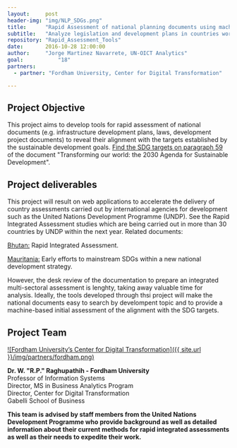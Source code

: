 ```yaml
---
layout:     post
header-img: "img/NLP_SDGs.png"
title:      "Rapid Assessment of national planning documents using machine-based text analysis"
subtitle:   "Analyze legislation and development plans in countries worldwide to reveal their alignment with the SDG targets."
repository: "Rapid_Assessment_Tools"
date:       2016-10-28 12:00:00
author:     "Jorge Martinez Navarrete, UN-OICT Analytics"
goal:		    "18"
partners:   
  - partner: "Fordham University, Center for Digital Transformation"

---
```

Project Objective
--------------

This project aims to develop tools for rapid assessment of national documents (e.g. infrastructure development plans, laws,  development project documents) to reveal their alignment with the targets established by the sustainable development goals. [Find the SDG targets on paragraph 59](https://sustainabledevelopment.un.org/post2015/transformingourworld) of the document "Transforming our world: the 2030 Agenda for Sustainable Development".

Project deliverables
------------

This project will result on web applications to accelerate the delivery of country assessments carried out by international agencies for development such as the United Nations Development Programme (UNDP). See the Rapid Integrated Assessment studies which are being carried out in more than 30 countries by UNDP within the next year. Related documents:

[Bhutan:](https://undg.org/wp-content/uploads/2016/06/RIA_Bhutan_Key_Observations-18.12.2015.pdf) Rapid Integrated Assessment.

[Mauritania:](https://undg.org/main/undg_document/mauritania-demonstrating-early-efforts-to-mainstream-sdgs-within-a-new-nat/) Early efforts to mainstream SDGs within a new national development strategy.

However, the desk review of the documentation to prepare an integrated multi-sectoral assessment is lenghty, taking away valuable time for analysis. Ideally, the tools developed through thsi project will make the national documents easy to search by develompent topic and to provide a machine-based initial assessment of the alignment with the SDG targets.

Project Team
------------
[![Fordham University’s Center for Digital Transformation]({{ site.url }}/img/partners/fordham.png)](http://fordhamcdt.org)

**Dr. W. "R.P." Raghupathih - Fordham University**  
Professor of Information Systems  
Director, MS in Business Analytics Program  
Director, Center for Digital Transformation  
Gabelli School of Business

**This team is advised by staff members from the United Nations Development Programme who provide background as well as detailed information about their current methods for rapid integrated assessments as well as their needs to expedite their work.**
